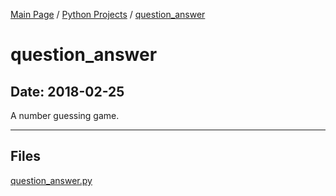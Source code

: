 [Main Page](/) / [Python Projects](/python) / [question_answer](/python/2018-02-25_question_answer)

# question_answer

## Date: 2018-02-25

A number guessing game.

-----

## Files

[question_answer.py](question_answer.py)